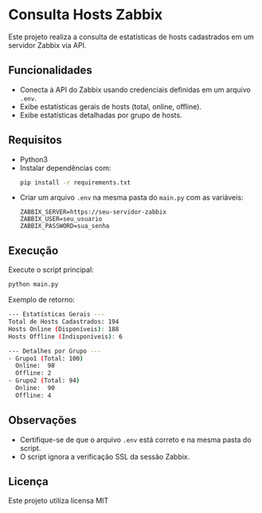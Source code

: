 # Consulta Hosts Zabbix
 
Este projeto realiza a consulta de estatísticas de hosts cadastrados em um servidor Zabbix via API.

## Funcionalidades
- Conecta à API do Zabbix usando credenciais definidas em um arquivo `.env`.
- Exibe estatísticas gerais de hosts (total, online, offline).
- Exibe estatísticas detalhadas por grupo de hosts.

## Requisitos
- Python3
- Instalar dependências com:
  ```bash
  pip install -r requirements.txt
  ```
- Criar um arquivo `.env` na mesma pasta do `main.py` com as variáveis:
  ```env
  ZABBIX_SERVER=https://seu-servidor-zabbix
  ZABBIX_USER=seu_usuario
  ZABBIX_PASSWORD=sua_senha
  ```

## Execução
Execute o script principal:
```bash
python main.py
```
Exemplo de retorno:
```bash
--- Estatísticas Gerais ---
Total de Hosts Cadastrados: 194
Hosts Online (Disponíveis): 188
Hosts Offline (Indisponíveis): 6

--- Detalhes por Grupo ---
- Grupo1 (Total: 100)
  Online:  98
  Offline: 2
- Grupo2 (Total: 94)
  Online:  90
  Offline: 4
```

## Observações
- Certifique-se de que o arquivo `.env` está correto e na mesma pasta do script.
- O script ignora a verificação SSL da sessão Zabbix.

## Licença
Este projeto utiliza licensa MIT
